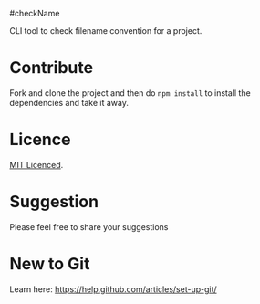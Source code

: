 #checkName 

CLI tool to check filename convention for a project.

# Contribute

Fork and clone the project and then do `npm install` to install the dependencies and take it away.

# Licence

[MIT Licenced](./LICENCE).

# Suggestion

Please feel free to share your suggestions

# New to Git

Learn here: https://help.github.com/articles/set-up-git/
